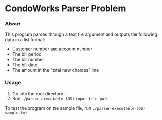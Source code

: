 # CondoWorks Parser Problem

### About

This program parses through a text file argument and outputs the following data in a list format:

- Customer number and account number
- The bill period
- The bill number
- The bill date
- The amount in the "total new charges" line

### Usage

1. Go into the root directory `.`
2. Run `./parser-executable-(OS)` `input file path`

To test the program on the sample file, run `./parser-executable-(OS) sample.txt`
